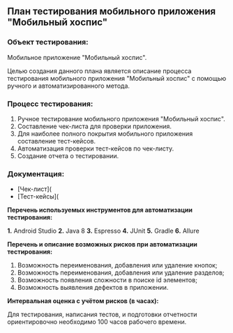 ## **План тестирования мобильного приложения "Мобильный хоспис"**

### **Объект тестирования:**
Мобильное приложение "Мобильный хоспис".

Целью создания данного плана является описание процесса тестирования мобильного приложения "Мобильный хоспис" с помощью ручного и автоматизированного метода.


### **Процесс тестирования:**

1. Ручное тестирование мобильного приложения "Мобильный хоспис".
2. Составление чек-листа для проверки приложения.
3. Для наиболее полного покрытия мобильного приложения составление тест-кейсов.
4. Автоматизация проверки тест-кейсов по чек-листу.
5. Создание отчета о тестировании.


### **Документация:**

* [Чек-лист](
* [Тест-кейсы](


**Перечень используемых инструментов для автоматизации тестирования:**

**1.** Android Studio
**2.** Java 8
**3.** Espresso
**4.** JUnit
**5.** Gradle
**6.**  Allure


**Перечень и описание возможных рисков при автоматизации тестирования:**

1. Возможность переименования, добавления или удаление кнопок;
2. Возможность переименования, добавления или удаление разделов;
3. Возможность появления сложности в поиске id элементов;
4. Возможность выявления дефектов в приложении.


**Интервальная оценка с учётом рисков (в часах):**

Для тестирования, написания тестов, и подготовки отчетности ориентировочно необходимо 100 часов рабочего времени.

